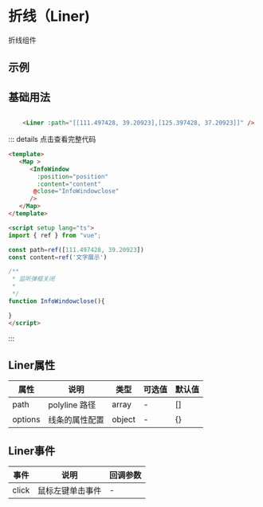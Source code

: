 # 折线（Liner) 
折线组件


## 示例
 <Map :center='[113.001181,23.120518]'>
   </Map>

## 基础用法

```html

    <Liner :path="[[111.497428, 39.20923],[125.397428, 37.20923]]" />

```


::: details 点击查看完整代码
```html
<template>
   <Map >
      <InfoWindow
        :position="position"
        :content="content"
       @close="InfoWindowclose"
      />
   </Map>
</template>

<script setup lang="ts">
import { ref } from "vue";

const path=ref([111.497428, 39.20923])
const content=ref('文字展示')

/**
 * 监听弹框关闭
 * 
 */
function InfoWindowclose(){

}
</script>
```
:::



## Liner属性
| 属性        | 说明                    | 类型  | 可选值  | 默认值           
| ----------|-------------|-----       | ------------- |-------------
| path      | polyline 路径 | array       |     -   |[] 
| options      | 线条的属性配置      |  object | -     |  {}




  
 ## Liner事件
 
| 事件        | 说明                    | 回调参数         
| ----------|-------------|-----       
| click      |鼠标左键单击事件 | -    



